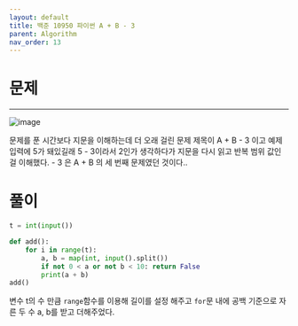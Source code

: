 ```yaml
---
layout: default
title: 백준 10950 파이썬 A + B - 3
parent: Algorithm
nav_order: 13
---
```



# 문제

---
![image](https://github.com/cjddn/cjddn.github.io/assets/137849066/77896fd9-51b1-415c-a5cf-b3fa91d8e328)


문제를 푼 시간보다 지문을 이해하는데 더 오래 걸린 문제
제목이 A + B - 3 이고 예제 입력에 5가 돼있길래 5 - 3이라서 2인가 생각하다가 지문을 다시 읽고 반복 범위 값인 걸 이해했다.
\- 3 은 A + B 의 세 번째 문제였던 것이다..

# 풀이
```python
t = int(input())

def add():
    for i in range(t):
        a, b = map(int, input().split())
        if not 0 < a or not b < 10: return False
        print(a + b)
add()
``` 
변수 t의 수 만큼 `range`함수를 이용해 길이를 설정 해주고 `for`문 내에 공백 기준으로 자른 두 수 a, b를 받고 더해주었다.
